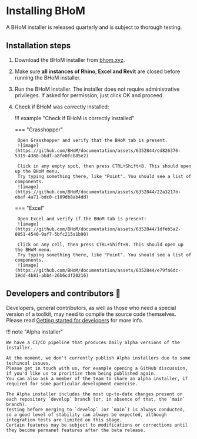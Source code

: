 # Installing BHoM

A BHoM installer is released quarterly and is subject to thorough testing.

## Installation steps
1. Download the BHoM installer from [bhom.xyz](https://bhom.xyz/).
2. Make sure **all instances of Rhino, Excel and Revit** are closed before running the BHoM installer.
3. Run the BHoM installer. The installer does not require administrative privileges. If asked for permission, just click OK and proceed.
4. Check if BHoM was correctly installed:

   !!! example "Check if BHoM is correctly installed"

    === "Grasshopper"
        
        Open Grasshopper and verify that the BHoM tab is present.
        ![image](https://github.com/BHoM/documentation/assets/6352844/cd826376-5319-4388-bbdf-a8fe0fcb85e2)

        Click in any empty spot, then press CTRL+Shift+B. This should open up the BHoM menu.
        Try typing something there, like "Point". You should see a list of components.
        ![image](https://github.com/BHoM/documentation/assets/6352844/22a3217b-ebaf-4a71-bdc0-c109db8ab4dd)

    === "Excel"

        Open Excel and verify if the BHoM tab is present:
        ![image](https://github.com/BHoM/documentation/assets/6352844/1dfeb5a2-0851-4540-9af7-5bfc215a1b90)

        Click on any cell, then press CTRL+Shift+B. This should open up the BHoM menu.
        Try typing something there, like "Point". You should see a list of components.
        ![image](https://github.com/BHoM/documentation/assets/6352844/e79fa6dc-19dd-4b81-abb4-26b6cdf20216)
   

## Developers and contributors 🤖
Developers, general contributors, as well as those who need a special version of a toolkit, may need to compile the source code themselves.  
Please read [Getting started for developers](/documentation/Contributing/Getting-started-for-developers) for more info.

!!! note "Alpha installer"

    We have a CI/CD pipeline that produces Daily alpha versions of the installer.
    
    At the moment, we don't currently publish Alpha installers due to some techincal issues.  
    Please get in touch with us, for example opening a GitHub discussion, if you'd like us to proritize them being published again.  
    You can also ask a member of the team to share an alpha installer, if required for some particular development exercise.
    
    The Alpha installer includes the most up-to-date changes present on each repository `develop` branch (or, in absence of that, the `main` branch). 
    Testing before merging to `develop` (or `main`) is always conducted, so a good level of stability can always be expected, although integration tests are limited on this stage. 
    Certain features may be subject to modifications or corrections until they become permanet features after the beta release.
